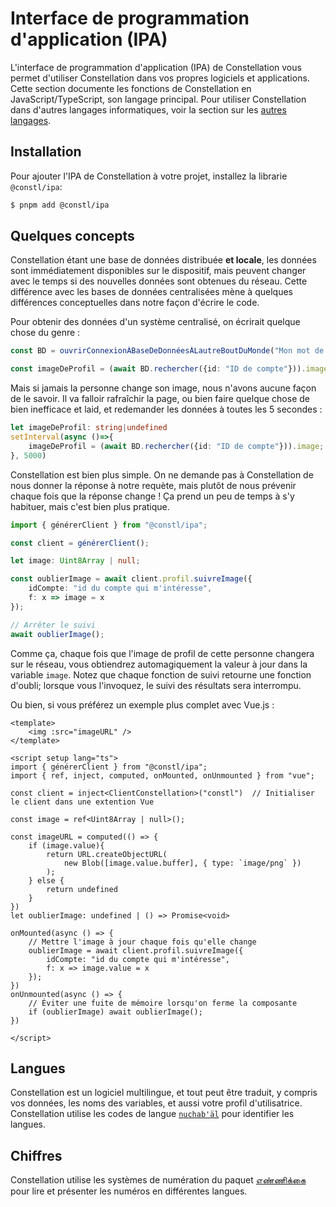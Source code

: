 # Interface de programmation d'application (IPA)
L'interface de programmation d'application (IPA) de Constellation vous permet d'utiliser Constellation dans vos propres logiciels et applications. Cette section documente les fonctions de Constellation en JavaScript/TypeScript, son langage principal. Pour utiliser Constellation dans d'autres langages informatiques, voir la section sur les [autres langages](/avancé/autresLangages/introduction.md).

## Installation
Pour ajouter l'IPA de Constellation à votre projet, installez la librarie `@constl/ipa`:

```sh
$ pnpm add @constl/ipa
```

## Quelques concepts
Constellation étant une base de données distribuée **et locale**, les données sont immédiatement disponibles sur le dispositif, mais peuvent changer avec le temps si des nouvelles données sont obtenues du réseau. Cette différence avec les bases de données centralisées mène à quelques différences conceptuelles dans notre façon d'écrire le code.

Pour obtenir des données d'un système centralisé, on écrirait quelque chose du genre :

```TypeScript
const BD = ouvrirConnexionÀBaseDeDonnéesÀLautreBoutDuMonde("Mon mot de passe")

const imageDeProfil = (await BD.rechercher({id: "ID de compte"})).image;
```

Mais si jamais la personne change son image, nous n'avons aucune façon de le savoir. Il va falloir rafraîchir la page, ou bien faire quelque chose de bien inefficace et laid, et redemander les données à toutes les 5 secondes :

```TypeScript
let imageDeProfil: string|undefined
setInterval(async ()=>{
    imageDeProfil = (await BD.rechercher({id: "ID de compte"})).image;
}, 5000)
```

Constellation est bien plus simple. On ne demande pas à Constellation de nous donner la réponse à notre requète, mais plutôt de nous prévenir chaque fois que la réponse change ! Ça prend un peu de temps à s'y habituer, mais c'est bien plus pratique.

```TypeScript
import { générerClient } from "@constl/ipa";

const client = générerClient();

let image: Uint8Array | null;

const oublierImage = await client.profil.suivreImage({ 
    idCompte: "id du compte qui m'intéresse",
    f: x => image = x 
});

// Arrêter le suivi
await oublierImage();
```

Comme ça, chaque fois que l'image de profil de cette personne changera sur le réseau, vous obtiendrez automagiquement la valeur à jour dans la variable `image`. Notez que chaque fonction de suivi retourne une fonction d'oubli; lorsque vous l'invoquez, le suivi des résultats sera interrompu.

Ou bien, si vous préférez un exemple plus complet avec Vue.js :

```Vue
<template>
    <img :src="imageURL" />
</template>

<script setup lang="ts">
import { générerClient } from "@constl/ipa";
import { ref, inject, computed, onMounted, onUnmounted } from "vue";

const client = inject<ClientConstellation>("constl")  // Initialiser le client dans une extention Vue

const image = ref<Uint8Array | null>();

const imageURL = computed(() => {
    if (image.value){
        return URL.createObjectURL(
            new Blob([image.value.buffer], { type: `image/png` })
        );
    } else {
        return undefined
    }
})
let oublierImage: undefined | () => Promise<void>

onMounted(async () => {
    // Mettre l'image à jour chaque fois qu'elle change
    oublierImage = await client.profil.suivreImage({ 
        idCompte: "id du compte qui m'intéresse",
        f: x => image.value = x 
    });
})
onUnmounted(async () => {
    // Éviter une fuite de mémoire lorsqu'on ferme la composante
    if (oublierImage) await oublierImage();
})

</script>

```

## Langues
Constellation est un logiciel multilingue, et tout peut être traduit, y compris vos données, les noms des variables, et aussi votre profil d'utilisatrice. Constellation utilise les codes de langue [`nuchab'äl`](https://github.com/julienmalard/nuchabal/tree/master) pour identifier les langues.

## Chiffres
Constellation utilise les systèmes de numération du paquet [எண்ணிக்கை](https://github.com/lassi-niruvanam/ennikkai/tree/master/பை/மூலம்/எண்ணிக்கை) pour lire et présenter les numéros en différentes langues.